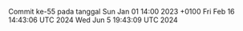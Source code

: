 Commit ke-55 pada tanggal Sun Jan 01 14:00 2023 +0100
Fri Feb 16 14:43:06 UTC 2024
Wed Jun  5 19:43:09 UTC 2024
